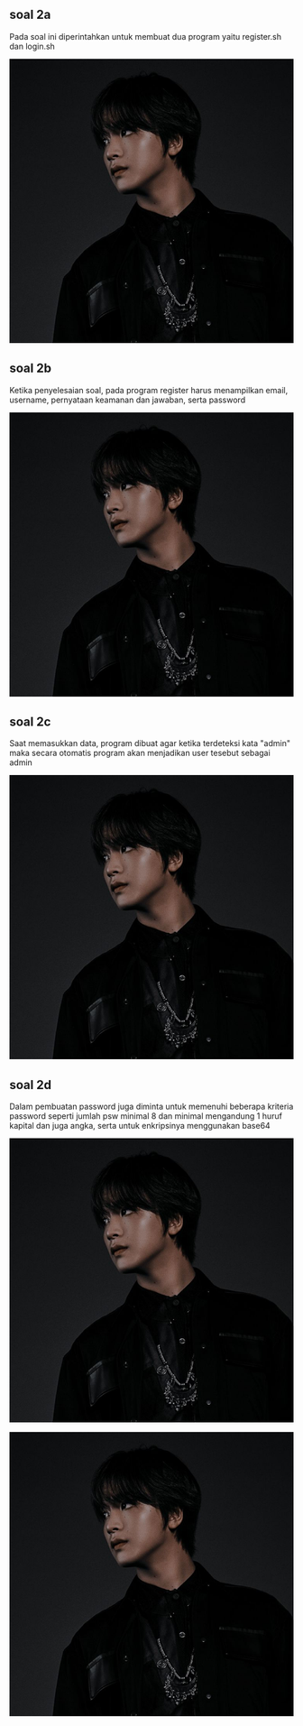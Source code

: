 ## soal 2a

Pada soal ini diperintahkan untuk membuat dua program yaitu register.sh dan login.sh

![Gambar Contoh](https://github.com/Faridaqurr/lapres/blob/main/9ced4635ed159aa08306a03c8575e9a5.jpg)

## soal 2b

Ketika penyelesaian soal, pada program register harus menampilkan email, username, pernyataan keamanan dan jawaban, serta password

![Gambar Contoh](https://github.com/Faridaqurr/lapres/blob/main/9ced4635ed159aa08306a03c8575e9a5.jpg)

## soal 2c

Saat memasukkan data, program dibuat agar ketika terdeteksi kata "admin" maka secara otomatis program akan menjadikan user tesebut sebagai admin

![Gambar Contoh](https://github.com/Faridaqurr/lapres/blob/main/9ced4635ed159aa08306a03c8575e9a5.jpg)

## soal 2d

Dalam pembuatan password juga diminta untuk memenuhi beberapa kriteria password seperti jumlah psw minimal 8 dan minimal mengandung 1 huruf kapital dan juga angka, serta untuk enkripsinya menggunakan base64

![Gambar Contoh](https://github.com/Faridaqurr/lapres/blob/main/9ced4635ed159aa08306a03c8575e9a5.jpg)

![Gambar Contoh](https://github.com/Faridaqurr/lapres/blob/main/9ced4635ed159aa08306a03c8575e9a5.jpg)




